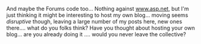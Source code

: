 And maybe the Forums code too... Nothing against www.asp.net, but I'm just thinking it might be interesting to host my own blog... moving seems _disruptive_ though, leaving a large number of my posts here, new ones there.... what do you folks think? Have you thought about hosting your own blog... are you already doing it .... would you never leave the collective?